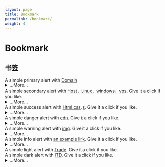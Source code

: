 ```yaml
---
layout: page
title: Bookmark
permalink: /bookmark/
weight: 4
---
```


# **Bookmark**
 <!-- alert警告框 -->
  <h2 id="list-group"> 书签</h2>
   <!-- Domain -->
<div class="alert alert-primary" role="alert">
  A simple primary alert with <a href="#" class="alert-link">Domain</a>
</div>
<details>
    <summary class="text-monospace">...More...</summary>
  <figure class="highlight">
    <p><a href="https://www.google.com">I’m a link</a></p>
   <p><a href="https://www.google.com">I’m a link</a></p>
   <p><a href="https://www.google.com">I’m a link</a></p>
  </figure>
</details>

<!-- Host，Linux，windows，vps -->
<div class="alert alert-secondary" role="alert">
  A simple secondary alert with <a href="#" class="alert-link">Host，Linux，windows，vps</a>. Give it a click if you like.
</div>
<details>
    <summary class="text-monospace">...More...</summary>
  <figure class="highlight">
 <div class="list-group my-3">
  <a class="list-group-item active disabled text-white">Host，Linux，windows，vps</a>
  <a class="list-group-item list-group-item-action" href="https://icp.me/docs">Headers</a>
  <a class="list-group-item list-group-item-action" href="#">Emphasis</a>
</div>
  </figure>
</details>
<!-- Html.css.js -->
<div class="alert alert-success" role="alert">
  A simple success alert with <a href="#" class="alert-link">Html.css.js</a>. Give it a click if you like.
</div>
<details>
    <summary class="text-monospace">...More...</summary>
  <figure class="highlight">
 <div class="container text-center">
  <div class="row row-cols-2 row-cols-lg-5 g-2 g-lg-3">
    <div class="col">
      <div class="p-3"><a href="https://www.google.com">I’m a link</a></div>
    </div>
    <div class="col">
      <div class="p-3"><a href="https://www.google.com">I’m a link</a></div>
    </div>
    <div class="col">
      <div class="p-3"><a href="https://www.google.com">I’m a link</a></div>
    </div>
  </div>
</div>
  </figure>
</details>

<!-- cdn -->
<div class="alert alert-danger" role="alert">
  A simple danger alert with <a href="#" class="alert-link">cdn</a>. Give it a click if you like.
</div>
<details>
    <summary class="text-monospace">...More...</summary>
  <figure class="highlight">
<div class="text-bg-primary p-3">Primary with contrasting color</div>
<div class="text-bg-secondary p-3">Secondary with contrasting color</div>
<div class="text-bg-success p-3">Success with contrasting color</div>
<div class="text-bg-danger p-3">Danger with contrasting color</div>
<div class="text-bg-warning p-3">Warning with contrasting color</div>
<div class="text-bg-info p-3">Info with contrasting color</div>
<div class="text-bg-light p-3">Light with contrasting color</div>
<div class="text-bg-dark p-3">Dark with contrasting color</div>
  </figure>
</details>

<!-- img -->
<div class="alert alert-warning" role="alert">
  A simple warning alert with <a href="#" class="alert-link">img</a>. Give it a click if you like.
</div>
<details>
    <summary class="text-monospace">...More...</summary>
  <figure class="highlight">
<nav style="--bs-breadcrumb-divider: '';" aria-label="breadcrumb">
  <ol class="breadcrumb">
    <li class="breadcrumb-item"><a href="#">Home</a></li>
    <li class="breadcrumb-item active" aria-current="page">Library</li>
  </ol>
</nav>
  </figure>
</details>

<!-- Html.css.js -->
<div class="alert alert-info" role="alert">
  A simple info alert with <a href="#" class="alert-link">an example link</a>. Give it a click if you like.
</div>
<details>
    <summary class="text-monospace">...More...</summary>
  <figure class="highlight">
<div class="btn-group" role="group" aria-label="Basic outlined example">
  <button type="button" class="btn btn-outline-primary"><a href="https://www.google.com">I’m a link</a></button>
  <button type="button" class="btn btn-outline-primary"><a href="https://www.google.com">I’m a link</a></button>
  <button type="button" class="btn btn-outline-primary"><a href="https://www.google.com">I’m a link</a></button>
</div>
  </figure>
</details>

<!-- Trade -->
<div class="alert alert-dark" role="alert">
  A simple light alert with <a href="#" class="alert-link">Trade</a>. Give it a click if you like.
</div>

<!-- lTD -->
<div class="alert alert-light" role="alert">
  A simple dark alert with <a href="#" class="alert-link">lTD</a>. Give it a click if you like.
</div>
<details>
    <summary class="text-monospace">...More...</summary>
  <figure class="highlight">
<div class="d-flex position-relative">
  <img src="https://v5.bootcss.com/docs/5.3/assets/img/favicons/apple-touch-icon.png" class="flex-shrink-0 me-3" alt="bootcss">
  <div>
    <h5 class="mt-0">Custom component with stretched link</h5>
    <p>This is some placeholder content for the custom component. It is intended to mimic what some .</p>
    <a href="https://www.google.com" class="stretched-link">Go somewhere</a>
  </div>
</div>
  </figure>
</details>
